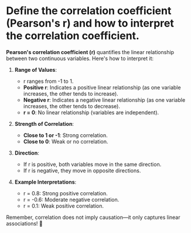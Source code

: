 # Define the correlation coefficient (Pearson's r) and how to interpret the correlation coefficient.
**Pearson's correlation coefficient (r)** quantifies the linear relationship between two continuous variables. Here's how to interpret it:

1. **Range of Values**:
   - r ranges from -1 to 1.
   - **Positive r**: Indicates a positive linear relationship (as one variable increases, the other tends to increase).
   - **Negative r**: Indicates a negative linear relationship (as one variable increases, the other tends to decrease).
   - **r = 0**: No linear relationship (variables are independent).

2. **Strength of Correlation**:
   - **Close to 1 or -1**: Strong correlation.
   - **Close to 0**: Weak or no correlation.

3. **Direction**:
   - If r is positive, both variables move in the same direction.
   - If r is negative, they move in opposite directions.

4. **Example Interpretations**:
   - r = 0.8: Strong positive correlation.
   - r = -0.6: Moderate negative correlation.
   - r = 0.1: Weak positive correlation.

Remember, correlation does not imply causation—it only captures linear associations! 🌟
